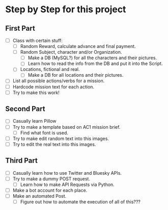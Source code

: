 # Step by Step for this project

## First Part

- [ ] Class with certain stuff:
    - [ ]  Random Reward, calculate advance and final payment.
    - [ ]  Random Subject, character and/or Organization.
        - [ ]  Make a DB (MySQL?) for all the characters and their pictures.
        - [ ]  Learn how to read the info from the DB and put it into the Script.
    - [ ]  Locations, fictional and real.
        - [ ]  Make a DB for all locations and their pictures.

- [ ]  List all possible actions/verbs for a mission.
- [ ]  Hardcode mission text for each action.
- [ ]  Try to make this work!

## Second Part

- [ ]  Casually learn Pillow
- [ ]  Try to make a template based on AC1 mission brief.
    - [ ]  Find what font is used.
- [ ]  Try to make edit random text into this images.
- [ ]  Try to edit the real text into this images.

## Third Part

- [ ]  Casually learn how to use Twitter and Bluesky APIs.
- [ ]  Try to make a dummy POST request.
    - [ ]  Learn how to make API Requests via Python.
- [ ]  Make a bot account for each place.
- [ ]  Make an automated Post.
    - [ ]  Figure out how to automate the execution of all of this???